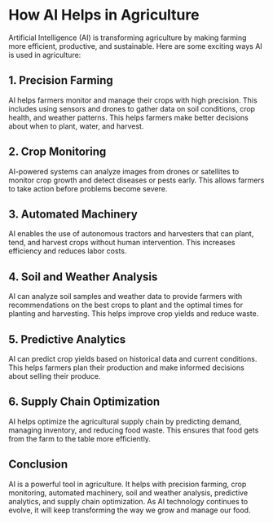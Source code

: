 # How AI Helps in Agriculture

Artificial Intelligence (AI) is transforming agriculture by making farming more efficient, productive, and sustainable. Here are some exciting ways AI is used in agriculture:

## 1. Precision Farming
AI helps farmers monitor and manage their crops with high precision. This includes using sensors and drones to gather data on soil conditions, crop health, and weather patterns. This helps farmers make better decisions about when to plant, water, and harvest.

## 2. Crop Monitoring
AI-powered systems can analyze images from drones or satellites to monitor crop growth and detect diseases or pests early. This allows farmers to take action before problems become severe.

## 3. Automated Machinery
AI enables the use of autonomous tractors and harvesters that can plant, tend, and harvest crops without human intervention. This increases efficiency and reduces labor costs.

## 4. Soil and Weather Analysis
AI can analyze soil samples and weather data to provide farmers with recommendations on the best crops to plant and the optimal times for planting and harvesting. This helps improve crop yields and reduce waste.

## 5. Predictive Analytics
AI can predict crop yields based on historical data and current conditions. This helps farmers plan their production and make informed decisions about selling their produce.

## 6. Supply Chain Optimization
AI helps optimize the agricultural supply chain by predicting demand, managing inventory, and reducing food waste. This ensures that food gets from the farm to the table more efficiently.

## Conclusion
AI is a powerful tool in agriculture. It helps with precision farming, crop monitoring, automated machinery, soil and weather analysis, predictive analytics, and supply chain optimization. As AI technology continues to evolve, it will keep transforming the way we grow and manage our food.

